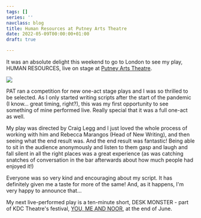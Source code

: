 ```yaml
---
tags: []
series: ''
navclass: blog
title: Human Resources at Putney Arts Theatre
date: 2022-05-09T00:00:00+01:00
draft: true

---
```

It was an absolute delight this weekend to go to London to see my play, HUMAN RESOURCES, live on stage at [Putney Arts Theatre](https://www.putneyartstheatre.org.uk/).

![](/uploads/2022/05/09/img_3055.JPG)

PAT ran a competition for new one-act stage plays and I was so thrilled to be selected. As I only started writing scripts after the start of the pandemic (I know... great timing, right?), this was my first opportunity to see something of mine performed live. Really special that it was a full one-act as well.

My play was directed by Craig Legg and I just loved the whole process of working with him and Rebecca Marangos (Head of New Writing), and then seeing what the end result was. And the end result was fantastic! Being able to sit in the audience anonymously and listen to them gasp and laugh and fall silent in all the right places was a great experience (as was catching snatches of conversation in the bar afterwards about how much people had enjoyed it!)

Everyone was so very kind and encouraging about my script. It has definitely given me a taste for more of the same! And, as it happens, I'm very happy to announce that...

My next live-performed play is a ten-minute short, DESK MONSTER - part of KDC Theatre's festival, [YOU, ME AND NOOR](https://www.kdctheatre.com/you-me-and-noor/), at the end of June.